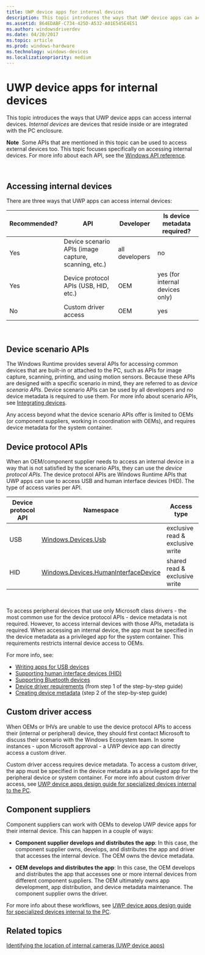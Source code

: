 ```yaml
---
title: UWP device apps for internal devices
description: This topic introduces the ways that UWP device apps can access internal devices.
ms.assetid: 864EDABF-C734-425D-A532-A01E545E4E51
ms.author: windowsdriverdev
ms.date: 04/20/2017
ms.topic: article
ms.prod: windows-hardware
ms.technology: windows-devices
ms.localizationpriority: medium
---
```


# UWP device apps for internal devices


This topic introduces the ways that UWP device apps can access internal devices. *Internal devices* are devices that reside inside or are integrated with the PC enclosure.

**Note**  Some APIs that are mentioned in this topic can be used to access external devices too. This topic focuses specifically on accessing internal devices. For more info about each API, see the [Windows API reference](http://go.microsoft.com/fwlink/p/?LinkId=250938).

 

## <span id="Accessing_internal_devices"></span><span id="accessing_internal_devices"></span><span id="ACCESSING_INTERNAL_DEVICES"></span>Accessing internal devices


There are three ways that UWP apps can access internal devices:

| Recommended? | API                                                  | Developer      | Is device metadata required?    |
|--------------|------------------------------------------------------|----------------|---------------------------------|
| Yes          | Device scenario APIs (image capture, scanning, etc.) | all developers | no                              |
| Yes          | Device protocol APIs (USB, HID, etc.)                | OEM            | yes (for internal devices only) |
| No           | Custom driver access                                 | OEM            | yes                             |

 

## <span id="Device_scenario_APIs"></span><span id="device_scenario_apis"></span><span id="DEVICE_SCENARIO_APIS"></span>Device scenario APIs


The Windows Runtime provides several APIs for accessing common devices that are built-in or attached to the PC, such as APIs for image capture, scanning, printing, and using motion sensors. Because these APIs are designed with a specific scenario in mind, they are referred to as *device scenario APIs*. Device scenario APIs can be used by all developers and no device metadata is required to use them. For more info about scenario APIs, see [Integrating devices]( http://go.microsoft.com/fwlink/p/?LinkId=306557).

Any access beyond what the device scenario APIs offer is limited to OEMs (or component suppliers, working in coordination with OEMs), and requires device metadata for the system container.

## <span id="Device_protocol_APIs"></span><span id="device_protocol_apis"></span><span id="DEVICE_PROTOCOL_APIS"></span>Device protocol APIs


When an OEM/component supplier needs to access an internal device in a way that is not satisfied by the scenario APIs, they can use the *device protocol APIs*. The device protocol APIs are Windows Runtime APIs that UWP apps can use to access USB and human interface devices (HID). The type of access varies per API.

| Device protocol API | Namespace                                                                               | Access type                      |
|---------------------|-----------------------------------------------------------------------------------------|----------------------------------|
| USB                 | [Windows.Devices.Usb](http://go.microsoft.com/fwlink/p/?LinkId=306694)                  | exclusive read & exclusive write |
| HID                 | [Windows.Devices.HumanInterfaceDevice](http://go.microsoft.com/fwlink/p/?LinkId=306697) | shared read & exclusive write    |

 

To access peripheral devices that use only Microsoft class drivers - the most common use for the device protocol APIs - device metadata is not required. However, to access internal devices with those APIs, metadata is required. When accessing an internal device, the app must be specified in the device metadata as a privileged app for the system container. This requirements restricts internal device access to OEMs.

For more info, see:

-   [Writing apps for USB devices](http://go.microsoft.com/fwlink/p/?LinkId=324880)
-   [Supporting human interface devices (HID)](http://go.microsoft.com/fwlink/p/?LinkId=324881)
-   [Supporting Bluetooth devices](http://go.microsoft.com/fwlink/p/?LinkId=324882)
-   [Device driver requirements](step-1--create-a-uwp-device-app.md) (from step 1 of the step-by-step guide)
-   [Creating device metadata](step-2--create-device-metadata.md) (step 2 of the step-by-step guide)

## <span id="Custom_driver_access"></span><span id="custom_driver_access"></span><span id="CUSTOM_DRIVER_ACCESS"></span>Custom driver access


When OEMs or IHVs are unable to use the device protocol APIs to access their (internal or peripheral) device, they should first contact Microsoft to discuss their scenario with the Windows Ecosystem team. In some instances - upon Microsoft approval - a UWP device app can directly access a custom driver.

Custom driver access requires device metadata. To access a custom driver, the app must be specified in the device metadata as a privileged app for the peripheral device or system container. For more info about custom driver access, see [UWP device apps design guide for specialized devices internal to the PC](http://go.microsoft.com/fwlink/p/?LinkId=306693).

## <span id="Component_suppliers"></span><span id="component_suppliers"></span><span id="COMPONENT_SUPPLIERS"></span>Component suppliers


Component suppliers can work with OEMs to develop UWP device apps for their internal device. This can happen in a couple of ways:

-   **Component supplier develops and distributes the app**: In this case, the component supplier owns, develops, and distributes the app and driver that accesses the internal device. The OEM owns the device metadata.

-   **OEM develops and distributes the app**: In this case, the OEM develops and distributes the app that accesses one or more internal devices from different component suppliers. The OEM ultimately owns app development, app distribution, and device metadata maintenance. The component supplier owns the driver.

For more info about these workflows, see [UWP device apps design guide for specialized devices internal to the PC](http://go.microsoft.com/fwlink/p/?LinkId=306693).

## <span id="related_topics"></span>Related topics


[Identifying the location of internal cameras (UWP device apps)](identifying-the-location-of-internal-cameras.md)

 

 






